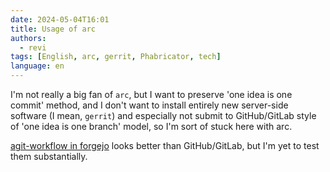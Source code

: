 ```yaml
---
date: 2024-05-04T16:01
title: Usage of arc
authors:
  - revi
tags: [English, arc, gerrit, Phabricator, tech]
language: en
---
```


I'm not really a big fan of `arc`, but I want to preserve 'one idea is one commit' method,
and I don't want to install entirely new server-side software (I mean, `gerrit`) and
especially not submit to GitHub/GitLab style of 'one idea is one branch' model,
so I'm sort of stuck here with arc.

[agit-workflow in forgejo](https://forgejo.org/docs/latest/user/agit-support/) looks
better than GitHub/GitLab, but I'm yet to test them substantially.
